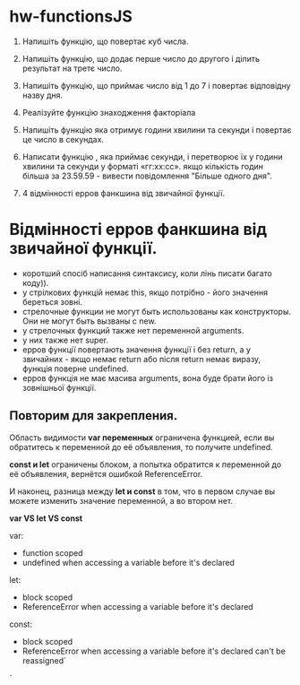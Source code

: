 # hw-functionsJS
>
1. Напишіть функцію, що повертає куб числа.
>
2. Напишіть функцію, що додає перше число до другого і ділить результат на третє число.
>
3. Напишіть функцію, що приймає число від 1 до 7 і повертає відповідну назву дня.
>
4. Реалізуйте функцію знаходження факторіала
>
5. Напишіть функцію яка отримує години хвилини та секунди і повертає це число в секундах.
>
6.    Написати функцію , яка приймає секунди, і перетворює їх у години хвилини та секунди у форматі «гг:хх:сс». якщо кількість годин більша за 23.59.59 - вивести повідомлення "Більше одного дня". 
>
7. 4 відмінності ерров фанкшина від звичайної функції.
>


# Відмінності ерров фанкшина від звичайної функції.
- коротший спосіб написання синтаксису, коли лінь писати багато коду)).
- у стрілкових функцій немає this, якщо потрібно - його значення береться зовні.
- стрелочные функции не могут быть использованы как конструкторы. Они не могут быть вызваны с new.
- у стрелочных функций также нет переменной arguments.
- у них также нет super.
- ерров функції повертають значення функції і без return, а у звичайних - якщо немає return або після return немає виразу, функція поверне undefined.
- ерров функція не має масива arguments, вона буде брати його із зовнішньої функції.



## Повторим для закрепления. 
Область видимости **var переменных** ограничена функцией, если вы обратитесь к переменной до её объявления, то получите undefined. 
>
**const и let** ограничены блоком, а попытка обратится к переменной до её объявления, вернётся ошибкой ReferenceError.
>
И наконец, разница между **let и const** в том, что в первом случае вы можете изменить значение переменной, а во втором нет.
>

**var VS let VS const**
>
var: 
  - function scoped
  - undefined when accessing a variable before it's declared
>
let: 
  - block scoped
  - ReferenceError when accessing a variable before it's declared
>
const:
  - block scoped
  - ReferenceError when accessing a variable before it's declared can't be reassigned`
  
`
